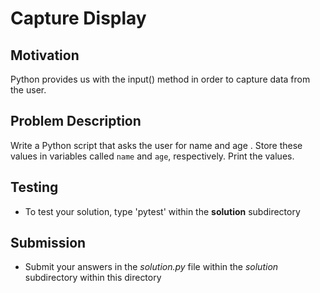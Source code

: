 # Capture Display

## Motivation
Python provides us with the input() method in order to capture data from the user.

## Problem Description
Write a Python script that asks the user for name and age . Store these values in variables called `name` and `age`, respectively.
Print the values.

## Testing
* To test your solution, type 'pytest' within the **solution** subdirectory

## Submission
* Submit your answers in the *solution.py* file within the *solution* subdirectory within this directory
